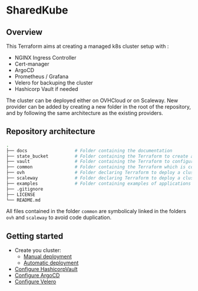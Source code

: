 # SharedKube

## Overview 

This Terraform aims at creating a managed k8s cluster setup with :

- NGINX Ingress Controller
- Cert-manager
- ArgoCD
- Prometheus / Grafana
- Velero for backuping the cluster
- Hashicorp Vault if needed

The cluster can be deployed either on OVHCloud or on Scaleway. New provider can be added by creating a new folder in the root of the repository, and by following the same architecture as the existing providers.

## Repository architecture

```bash
.
├── docs                  # Folder containing the documentation
├── state_bucket          # Folder containing the Terraform to create a S3 bucket for the Terraform state
├── vault                 # Folder containing the Terraform to configure Hashicorp Vault
├── common                # Folder containing the Terraform which is common to all the providers
├── ovh                   # Folder declaring Terraform to deploy a cluster on OVHCloud
├── scaleway              # Folder declaring Terraform to deploy a cluster on Scaleway
├── examples              # Folder containing examples of applications to deploy with ArgoCD
├── .gitignore
├── LICENSE
└── README.md                      
```

All files contained in the folder `common` are symbolicaly linked in the folders `ovh` and `scaleway` to avoid code duplication.
## Getting started

- Create you cluster:
  - [Manual deployment](docs/cluster-manual.md)
  - [Automatic deployment](docs/cluster-auto.md)
- [Configure HashicorpVault](docs/hashicorp-vault.md)
- [Configure ArgoCD](docs/argocd.md)
- [Configure Velero](docs/velero.md)

